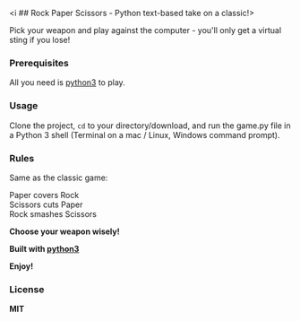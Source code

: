 <i ## Rock Paper Scissors - Python text-based take on a classic!>

Pick your weapon and play against the computer - you'll only get a virtual sting if you lose!

### Prerequisites

All you need is [python3](https://www.python.org/doc/) to play.

### Usage
Clone the project, <code>cd</code> to your directory/download, and run the game.py file in a Python 3 shell (Terminal on a mac / Linux, Windows command prompt).

### Rules
Same as the classic game:

Paper covers Rock  
Scissors cuts Paper  
Rock smashes Scissors

<b>Choose your weapon wisely!<b>

Built with [python3](https://www.python.org/)


Enjoy!

### License 
MIT